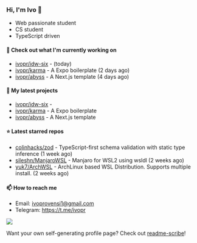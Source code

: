 ### Hi, I'm Ivo 👋

* Web passionate student
* CS student
* TypeScript driven

#### 👷 Check out what I'm currently working on

- [ivopr/idw-six](https://github.com/ivopr/idw-six) -  (today)
- [ivopr/karma](https://github.com/ivopr/karma) - A Expo boilerplate (2 days ago)
- [ivopr/abyss](https://github.com/ivopr/abyss) - A Next.js template (4 days ago)

#### 🌱 My latest projects

- [ivopr/idw-six](https://github.com/ivopr/idw-six) - 
- [ivopr/karma](https://github.com/ivopr/karma) - A Expo boilerplate
- [ivopr/abyss](https://github.com/ivopr/abyss) - A Next.js template

#### ⭐️ Latest starred repos

- [colinhacks/zod](https://github.com/colinhacks/zod) - TypeScript-first schema validation with static type inference (1 week ago)
- [sileshn/ManjaroWSL](https://github.com/sileshn/ManjaroWSL) - Manjaro for WSL2 using wsldl (2 weeks ago)
- [yuk7/ArchWSL](https://github.com/yuk7/ArchWSL) - ArchLinux based WSL Distribution. Supports multiple install. (2 weeks ago)

#### 📫 How to reach me

- Email: [ivoprovensi1@gmail.com](mailto://ivoprovensi1@gmail.com)
- Telegram: https://t.me/ivopr

![](https://github-readme-stats.vercel.app/api/top-langs/?username=ivopr&layout=compact&theme=react)

Want your own self-generating profile page? Check out [readme-scribe](https://github.com/muesli/readme-scribe)!
